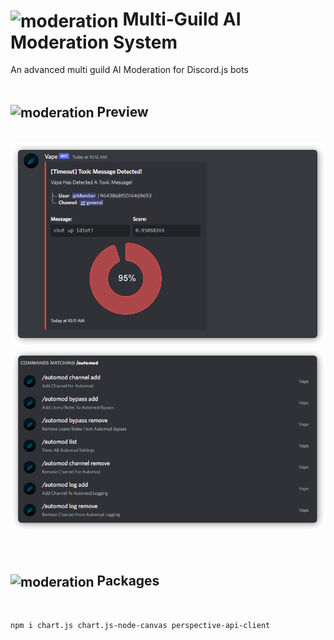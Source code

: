 # **<img src="https://cdn.discordapp.com/emojis/859424400968646676.png?size=1024&quality=high" width="32" align="center" alt="moderation" title="Moderation"/> Multi-Guild AI Moderation System**

An advanced multi guild AI Moderation for Discord.js bots
<br/>
<br/>

## **<img src="https://cdn.discordapp.com/emojis/861124851828523038.png?size=128&quality=high" width="30" align="center" alt="moderation" title="Moderation"/> Preview**

<br/>
<div display="flex">
    <img src="src/preview.png" alt="preview" />
    <img src="src/cmds.png" alt="cmds"/>
</div>
<br/>
<br/>

## **<img src="https://cdn.discordapp.com/emojis/869507189298040833.png?size=128&quality=high" width="30" align="center" alt="moderation" title="Moderation"/> Packages**
<br/>

```bash
npm i chart.js chart.js-node-canvas perspective-api-client
```

